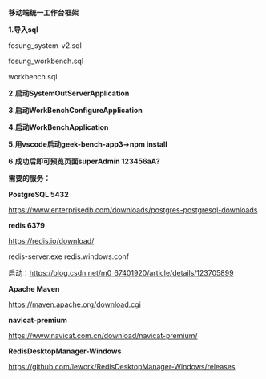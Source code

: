 **移动端统一工作台框架**

**1.导入sql**

fosung_system-v2.sql

fosung_workbench.sql

workbench.sql


**2.启动SystemOutServerApplication**

**3.启动WorkBenchConfigureApplication**

**4.启动WorkBenchApplication**

**5.用vscode启动geek-bench-app3->npm install**

**6.成功后即可预览页面superAdmin 123456aA?**


**需要的服务：**

**PostgreSQL 5432**

https://www.enterprisedb.com/downloads/postgres-postgresql-downloads

**redis 6379**

https://redis.io/download/

redis-server.exe redis.windows.conf

启动：https://blog.csdn.net/m0_67401920/article/details/123705899

**Apache Maven**

https://maven.apache.org/download.cgi

**navicat-premium**

https://www.navicat.com.cn/download/navicat-premium/

**RedisDesktopManager-Windows**

https://github.com/lework/RedisDesktopManager-Windows/releases



















